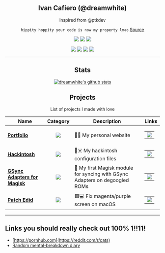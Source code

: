 <div align="center">

## Ivan Cafiero (@dreamwhite)

Inspired from @ptkdev

`hippity hoppity your code is now my property lmao` [Source](https://www.youtube.com/watch?v=tdhGiWqS-y4)



[![](https://img.shields.io/badge/OS-btw%20i%20use%20arch-informational?style=flat&logo=linux&logoColor=white&color=AC4142)](https://archlinux.org)
[![](https://img.shields.io/badge/Code-Python-informational?style=flat&logo=python&logoColor=white&color=AC4142)](https://python.org)
[![](https://img.shields.io/badge/Editor-VSCode-informational?style=flat&logo=visual-studio-code&logoColor=white&color=AC4142)](https://code.visualstudio.com/)

[![](https://img.shields.io/badge/-Facebook-informational?style=for-the-badge&logo=facebook&logoColor=white&color=3b5998)](https://facebook.com/dreamwhitedev)
[![](https://img.shields.io/badge/-Twitter-informational?style=for-the-badge&logo=twitter&logoColor=white&color=00aced)](https://twitter.com/dreamwhitedev)
[![](https://img.shields.io/badge/-Instagram-informational?style=for-the-badge&logo=instagram&logoColor=white&color=C13584)](https://instagram.com/dreamwhitedev)
[![](https://img.shields.io/badge/-Telegram-informational?style=for-the-badge&logo=telegram&logoColor=white&color=0088cc)](https://t.me/dreamwhitedev)

<hr>

## Stats

[![dreamwhite's github stats](https://github-readme-stats.vercel.app/api?username=dreamwhite)](https://github.com/anuraghazra/github-readme-stats)


## Projects

List of projects I made with love

| Name | Category | Description | Links |
| --- | :---: | --- | --- | 
| <a href="https://dreamwhite.github.io"><b>Portfolio</b></a> | [![](https://img.shields.io/badge/💻-%20Portfolio-informational?style=flat&logoColor=white&color=3498db)]() | 🧙‍♂️ My personal website | <table><tr><td> [![](https://img.shields.io/badge/-🌎-informational?style=flat&logoColor=black&color=white)](https://ptk.dev)  </td></tr></table> |
| <a href="https://github.com/dreamwhite/dell-inspiron-5370-hackintosh"><b>Hackintosh</b></a> | [![](https://img.shields.io/badge/🔧-%20Tools-informational?style=flat&logoColor=white&color=9b59b6)]() | 🍎☠️ My hackintosh configuration files | <table><tr><td> [![](https://img.shields.io/badge/--informational?style=flat&logo=github&logoColor=black&color=white)](https://github.com/dreamwhite/dell-inspiron-5370-hackintosh) </td></tr></table> |
| <a href="https://github.com/dreamwhite/gsync_adapters_for_magisk"><b>GSync Adapters for Magisk</b></a> | [![](https://img.shields.io/badge/🔧-%20Tools-informational?style=flat&logoColor=white&color=9b59b6)]() | 🤖 My first Magisk module for syncing with GSync Adapters on degoogled ROMs | <table><tr><td> [![](https://img.shields.io/badge/--informational?style=flat&logo=github&logoColor=black&color=white)](https://github.com/dreamwhite/gsync_adapters_for_magisk) </td></tr></table> |
| <a href="https://github.com/dreamwhite/patch_edid"><b>Patch Edid</b></a> | [![](https://img.shields.io/badge/🔧-%20Tools-informational?style=flat&logoColor=white&color=9b59b6)]() | 🟪💻 Fix magenta/purple screen on macOS | <table><tr><td> [![](https://img.shields.io/badge/--informational?style=flat&logo=github&logoColor=black&color=white)](https://github.com/dreamwhite/patch_edid) </td></tr></table> | 

<hr>
</div>

## Links you should really check out 100% 1!!11!

- [https://pornhub.com](https://reddit.com/r/cats)
- [Random mental-breakdown diary](https://t.me/weirdthingsofsdream)

